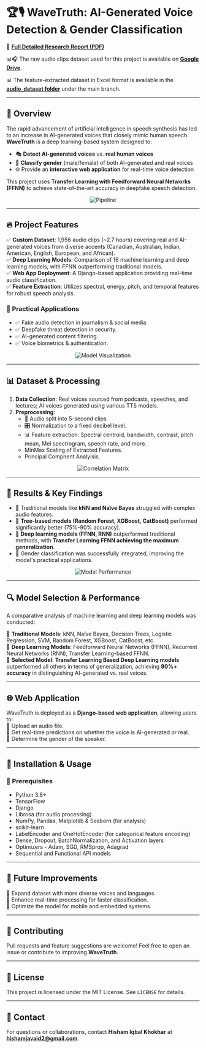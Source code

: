 # 🏆🎙️ WaveTruth: AI-Generated Voice Detection & Gender Classification  

📄 [**Full Detailed Research Report (PDF)**](https://github.com/hishamikoo/Deepfake-AI-Detection/blob/main/Research%20Paper%20-%20WaveTruth.pdf)  

📊🎧 The raw audio clips dataset used for this project is available on [**Google Drive**](https://drive.google.com/drive/u/0/folders/1joD1gSSAzIXuPOoOuYL1Tn-WiEehtvMY).  

📊 The feature-extracted dataset in Excel format is available in the [**audio_dataset folder**](./dataset/) under the main branch.  

---

## 📌 Overview  
The rapid advancement of artificial intelligence in speech synthesis has led to an increase in AI-generated voices that closely mimic human speech. **WaveTruth** is a deep learning-based system designed to:  
- 🎭 **Detect AI-generated voices** vs. **real human voices**  
- 🚻 **Classify gender** (male/female) of both AI-generated and real voices  
- 🌐 Provide an **interactive web application** for real-time voice detection  

This project uses **Transfer Learning with Feedforward Neural Networks (FFNN)** to achieve state-of-the-art accuracy in deepfake speech detection.  

<p align="center">
  <img src="Images/Pipeline.png" alt="Pipeline" />
</p>

---

## 🔥 Project Features  
✅ **Custom Dataset**: 1,956 audio clips (~2.7 hours) covering real and AI-generated voices from diverse accents (Canadian, Australian, Indian, American, English, European, and African).  
✅ **Deep Learning Models**: Comparison of 16 machine learning and deep learning models, with FFNN outperforming traditional models.  
✅ **Web App Deployment**: A Django-based application providing real-time audio classification.  
✅ **Feature Extraction**: Utilizes spectral, energy, pitch, and temporal features for robust speech analysis.  

### 📌 Practical Applications  
- ✅ Fake audio detection in journalism & social media.  
- ✅ Deepfake threat detection in security.  
- ✅ AI-generated content filtering.  
- ✅ Voice biometrics & authentication.  

<p align="center">
  <img src="Images/model%20visualization.png" alt="Model Visualization" />
</p>

---

## 📊 Dataset & Processing  
1. **Data Collection**: Real voices sourced from podcasts, speeches, and lectures; AI voices generated using various TTS models.  
2. **Preprocessing**:  
   - 🎵 Audio split into 5-second clips.  
   - 🎛️ Normalization to a fixed decibel level.  
   - 📊 Feature extraction: Spectral centroid, bandwidth, contrast, pitch mean, Mel spectrogram, speech rate, and more.
   - MinMax Scaling of Extracted Features.
   - Principal Compnent Analyisis.

<p align="center">
  <img src="Images/Correlation-Matrix.png" alt="Correlation Matrix" />
</p>

---

## 🎯 Results & Key Findings  
- 🚨 Traditional models like **kNN and Naïve Bayes** struggled with complex audio features.  
- 🌳 **Tree-based models (Random Forest, XGBoost, CatBoost)** performed significantly better (75%-90% accuracy).  
- 🤖 **Deep learning models (FFNN, RNN)** outperformed traditional methods, with **Transfer Learning FFNN achieving the maximum generalization**.  
- 🚻 Gender classification was successfully integrated, improving the model's practical applications.  

<p align="center">
  <img src="Images/Model-performances.png" alt="Model Performance" />
</p>

---

## 🔍 Model Selection & Performance  
A comparative analysis of machine learning and deep learning models was conducted:  

📌 **Traditional Models**: kNN, Naïve Bayes, Decision Trees, Logistic Regression, SVM, Random Forest, XGBoost, CatBoost, etc.  
📌 **Deep Learning Models**: Feedforward Neural Networks (FFNN), Recurrent Neural Networks (RNN), Transfer Learning-based FFNN.  
📌 **Selected Model**: **Transfer Learning Based Deep Learning models** outperformed all others in terms of generalization, achieving **90%+ accuracy** in distinguishing AI-generated vs. real voices.  

---

## 🌐 Web Application  
WaveTruth is deployed as a **Django-based web application**, allowing users to:  
🎵 Upload an audio file.  
🧠 Get real-time predictions on whether the voice is AI-generated or real.  
🚻 Determine the gender of the speaker.  

---

## 🚀 Installation & Usage  
### 📌 Prerequisites  
- Python 3.8+  
- TensorFlow  
- Django  
- Librosa (for audio processing)  
- NumPy, Pandas, Matplotlib & Seaborn (for analysis)  
- scikit-learn  
- LabelEncoder and OneHotEncoder (for categorical feature encoding)  
- Dense, Dropout, BatchNormalization, and Activation layers  
- Optimizers - Adam, SGD, RMSprop, Adagrad  
- Sequential and Functional API models  

---

## 🔮 Future Improvements  
🔹 Expand dataset with more diverse voices and languages.  
🔹 Enhance real-time processing for faster classification.  
🔹 Optimize the model for mobile and embedded systems.  

---

## 🤝 Contributing  
Pull requests and feature suggestions are welcome! Feel free to open an issue or contribute to improving **WaveTruth**.  

---

## 📜 License  
This project is licensed under the MIT License. See `LICENSE` for details.  

---

## 📧 Contact  
For questions or collaborations, contact **Hisham Iqbal Khokhar** at **hishamjavaid2@gmail.com**.  
